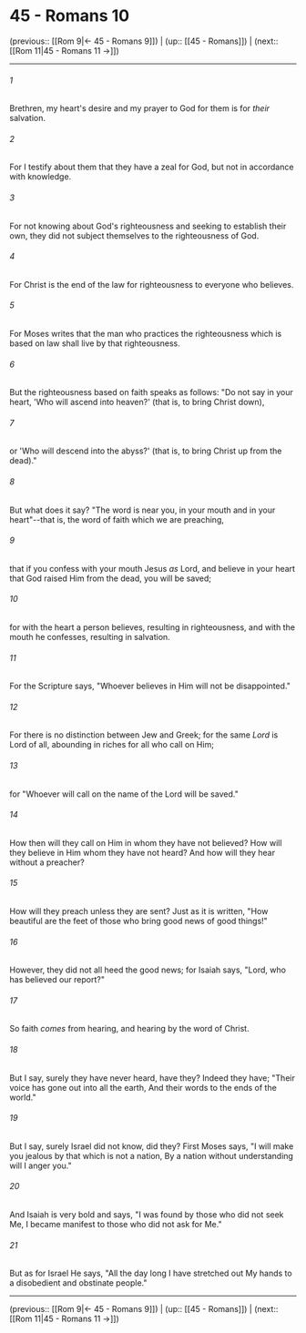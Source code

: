 # 45 - Romans 10

(previous:: [[Rom 9|← 45 - Romans 9]]) | (up:: [[45 - Romans]]) | (next:: [[Rom 11|45 - Romans 11 →]])

***


###### 1 
Brethren, my heart's desire and my prayer to God for them is for _their_ salvation. 

###### 2 
For I testify about them that they have a zeal for God, but not in accordance with knowledge. 

###### 3 
For not knowing about God's righteousness and seeking to establish their own, they did not subject themselves to the righteousness of God. 

###### 4 
For Christ is the end of the law for righteousness to everyone who believes. 

###### 5 
For Moses writes that the man who practices the righteousness which is based on law shall live by that righteousness. 

###### 6 
But the righteousness based on faith speaks as follows: "Do not say in your heart, 'Who will ascend into heaven?' (that is, to bring Christ down), 

###### 7 
or 'Who will descend into the abyss?' (that is, to bring Christ up from the dead)." 

###### 8 
But what does it say? "The word is near you, in your mouth and in your heart"--that is, the word of faith which we are preaching, 

###### 9 
that if you confess with your mouth Jesus _as_ Lord, and believe in your heart that God raised Him from the dead, you will be saved; 

###### 10 
for with the heart a person believes, resulting in righteousness, and with the mouth he confesses, resulting in salvation. 

###### 11 
For the Scripture says, "Whoever believes in Him will not be disappointed." 

###### 12 
For there is no distinction between Jew and Greek; for the same _Lord_ is Lord of all, abounding in riches for all who call on Him; 

###### 13 
for "Whoever will call on the name of the Lord will be saved." 

###### 14 
How then will they call on Him in whom they have not believed? How will they believe in Him whom they have not heard? And how will they hear without a preacher? 

###### 15 
How will they preach unless they are sent? Just as it is written, "How beautiful are the feet of those who bring good news of good things!" 

###### 16 
However, they did not all heed the good news; for Isaiah says, "Lord, who has believed our report?" 

###### 17 
So faith _comes_ from hearing, and hearing by the word of Christ. 

###### 18 
But I say, surely they have never heard, have they? Indeed they have; "Their voice has gone out into all the earth, And their words to the ends of the world." 

###### 19 
But I say, surely Israel did not know, did they? First Moses says, "I will make you jealous by that which is not a nation, By a nation without understanding will I anger you." 

###### 20 
And Isaiah is very bold and says, "I was found by those who did not seek Me, I became manifest to those who did not ask for Me." 

###### 21 
But as for Israel He says, "All the day long I have stretched out My hands to a disobedient and obstinate people."

***

(previous:: [[Rom 9|← 45 - Romans 9]]) | (up:: [[45 - Romans]]) | (next:: [[Rom 11|45 - Romans 11 →]])

